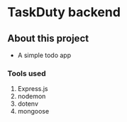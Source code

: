 # TaskDuty backend
## About this project
- A simple todo app


### Tools used
1) Express.js
2) nodemon
3) dotenv
4) mongoose